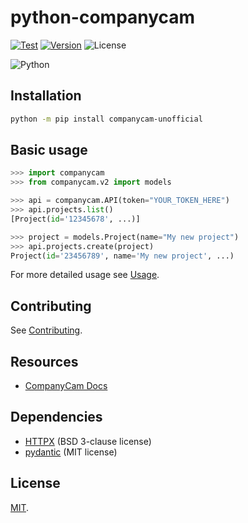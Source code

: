 # python-companycam

[![Test](https://github.com/ely-as/python-companycam/actions/workflows/test.yml/badge.svg?branch=main)](https://github.com/ely-as/python-companycam/actions/workflows/test.yml)
[![Version](https://img.shields.io/pypi/v/companycam-unofficial)](https://pypi.org/project/companycam-unofficial/)
![License](https://img.shields.io/pypi/l/companycam-unofficial)

![Python](https://img.shields.io/pypi/pyversions/companycam-unofficial)

## Installation

```sh
python -m pip install companycam-unofficial
```

## Basic usage

```py
>>> import companycam
>>> from companycam.v2 import models

>>> api = companycam.API(token="YOUR_TOKEN_HERE")
>>> api.projects.list()
[Project(id='12345678', ...)]

>>> project = models.Project(name="My new project")
>>> api.projects.create(project)
Project(id='23456789', name='My new project', ...)
```

For more detailed usage see [Usage](https://github.com/ely-as/python-companycam/blob/main/docs/usage.md).

## Contributing

See [Contributing](https://github.com/ely-as/python-companycam/blob/main/docs/contributing.md).

## Resources

- [CompanyCam Docs](https://docs.companycam.com/docs)

## Dependencies

- [HTTPX](https://www.python-httpx.org/) (BSD 3-clause license)
- [pydantic](https://pydantic-docs.helpmanual.io/) (MIT license)

## License

[MIT](https://github.com/ely-as/python-companycam/blob/main/LICENSE).
